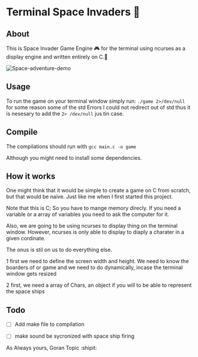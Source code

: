 # Terminal Space Invaders :space_invader: 

## About
This is Space Invader Game Engine :video_game: for the terminal using ncurses as a display engine  and written entirely on C.:rocket:

![Space-adventure-demo](assets/Space-Adveture-demo.gif)

## Usage 
  To run the game on your terminal window simply run: `./game 2>/dev/null` 
  for some reason some of the std Errors I could not redirect out of std thus it is nesesary to add the `2> /dev/null` jus tin case. 

## Compile

  The compilations should run with `gcc main.c -o game` 
  
  Although you might need to install some dependencies. 

## How it works
One might think that it would be simple to create a game on C from scratch, but that would be naive. Just like me when I first started this project. 

Note that this is C; So you have to mange memory direcly. If you need a variable or a array of variables you need to ask the computer for it. 

Also, we are going to be using ncurses to display thing on the terminal window. However, ncurses is only able to display to diaply a charater in a given cordinate. 

The onus is stil on us to do everything else.

  1  first we need to define the screen width and height. We need to know the boarders of or game and we need to do dynamically, incase the terminal window gets resized
  

  2 first, we need a array of Chars, an object if you will to be able to represent the space ships 
  

## Todo


 * [ ] Add make file to compilation 
  
 * [ ] make sound be sycronized with space ship firing
  
  
As Always yours, 
Goran Topic  :shipit:

  
